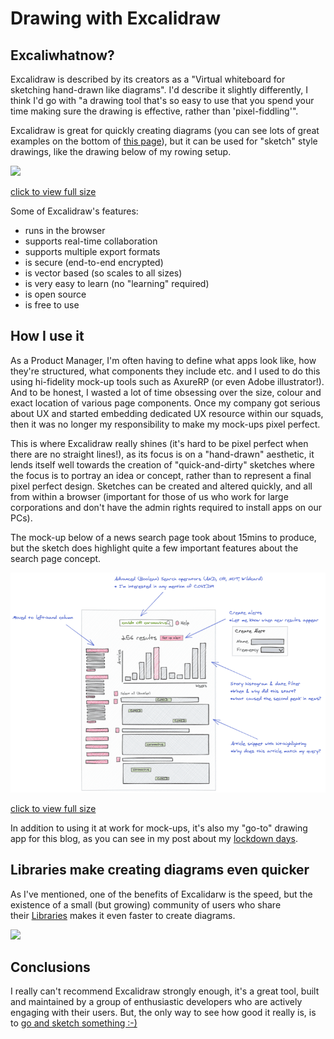 # Drawing with Excalidraw

## Excaliwhatnow?

Excalidraw is described by its creators as a "Virtual whiteboard for sketching hand-drawn like diagrams". I'd describe it slightly differently, I think I'd go with "a drawing tool that's so easy to use that you spend your time making sure the drawing is effective, rather than 'pixel-fiddling'".

Excalidraw is great for quickly creating diagrams (you can see lots of great examples on the bottom of [this page](https://blog.excalidraw.com/one-year-of-excalidraw/)), but it can be used for "sketch" style drawings, like the drawing below of my rowing setup.

![](https://onlyrss.org/images/drawing-with-excalidraw-1.png)

[click to view full size](https://onlyrss.org/images/drawing-with-excalidraw-1.svg)

Some of Excalidraw's features:

- runs in the browser
- supports real-time collaboration
- supports multiple export formats
- is secure (end-to-end encrypted)
- is vector based (so scales to all sizes)
- is very easy to learn (no "learning" required)
- is open source
- is free to use

## How I use it

As a Product Manager, I'm often having to define what apps look like, how they're structured, what components they include etc. and I used to do this using hi-fidelity mock-up tools such as AxureRP (or even Adobe illustrator!). And to be honest, I wasted a lot of time obsessing over the size, colour and exact location of various page components. Once my company got serious about UX and started embedding dedicated UX resource within our squads, then it was no longer my responsibility to make my mock-ups pixel perfect.

This is where Excalidraw really shines (it's hard to be pixel perfect when there are no straight lines!), as its focus is on a "hand-drawn" aesthetic, it lends itself well towards the creation of "quick-and-dirty" sketches where the focus is to portray an idea or concept, rather than to represent a final pixel perfect design. Sketches can be created and altered quickly, and all from within a browser (important for those of us who work for large corporations and don't have the admin rights required to install apps on our PCs).

The mock-up below of a news search page took about 15mins to produce, but the sketch does highlight quite a few important features about the search page concept.

![](images/drawing-with-excalidraw-2.png)

[click to view full size](images/drawing-with-excalidraw-2.svg)

In addition to using it at work for mock-ups, it's also my "go-to" drawing app for this blog, as you can see in my post about my [lockdown days](https://onlyrss.org/anatomy-of-a-lockdown-day.html).

## Libraries make creating diagrams even quicker

As I've mentioned, one of the benefits of Excalidarw is the speed, but the existence of a small (but growing) community of users who share their [Libraries](https://libraries.excalidraw.com/) makes it even faster to create diagrams.

![](https://onlyrss.org/images/drawing-with-excalidraw-3.png)

## Conclusions

I really can't recommend Excalidraw strongly enough, it's a great tool, built and maintained by a group of enthusiastic developers who are actively engaging with their users. But, the only way to see how good it really is, is to [go and sketch something :-)](https://excalidraw.com/)

